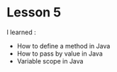 # Lesson 5
I learned :
- How to define a method in Java
- How to pass by value in Java
- Variable scope in Java
